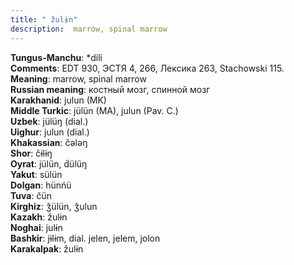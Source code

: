 ```yaml
---
title: " žulɨn"
description:  marrow, spinal marrow
---
```


<strong>Tungus-Manchu</strong>:  *dili<br>
<strong>Comments</strong>:  EDT 930, ЭСТЯ 4, 266, Лексика 263, Stachowski 115.<br>
<strong>Meaning</strong>:  marrow, spinal marrow<br>
<strong>Russian meaning</strong>:  костный мозг, спинной мозг<br>
<strong>Karakhanid</strong>:  julun (MK)<br>
<strong>Middle Turkic</strong>:  jülün (MA), julun (Pav. C.)<br>
<strong>Uzbek</strong>:  jülüŋ (dial.)<br>
<strong>Uighur</strong>:  julun (dial.)<br>
<strong>Khakassian</strong>:  čǝlǝŋ<br>
<strong>Shor</strong>:  čɨlɨŋ<br>
<strong>Oyrat</strong>:  jülün, d́ülüŋ<br>
<strong>Yakut</strong>:  sülün<br>
<strong>Dolgan</strong>:  hünńü<br>
<strong>Tuva</strong>:  čün<br>
<strong>Kirghiz</strong>:  ǯülün, ǯulun<br>
<strong>Kazakh</strong>:  žulɨn<br>
<strong>Noghai</strong>:  julɨn<br>
<strong>Bashkir</strong>:  jɨlɨm, dial. jelen, jelem, jolon<br>
<strong>Karakalpak</strong>:  žulɨn<br>


